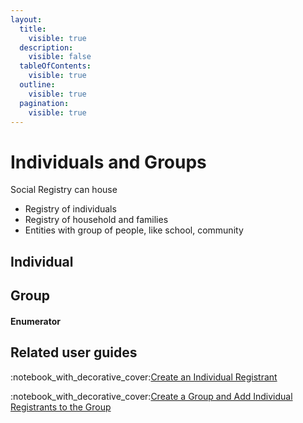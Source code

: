 ```yaml
---
layout:
  title:
    visible: true
  description:
    visible: false
  tableOfContents:
    visible: true
  outline:
    visible: true
  pagination:
    visible: true
---
```


# Individuals and Groups

Social Registry can house

* Registry of individuals
* Registry of household and families
* Entities with group of people, like school, community

## Individual&#x20;

## Group



#### Enumerator&#x20;

## Related user guides

:notebook\_with\_decorative\_cover:[Create an Individual Registrant](../../../pbms/functionality/beneficiary-management/beneficiary-registry/user-guides/create-an-individual-registrant.md)

:notebook\_with\_decorative\_cover:[Create a Group and Add Individual Registrants to the Group](../../../pbms/functionality/beneficiary-management/beneficiary-registry/user-guides/create-a-group-and-add-individual-registrants-to-the-group.md)



